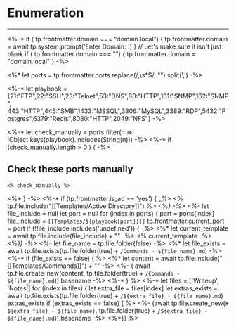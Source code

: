 # Enumeration
---
<%-*
if ( tp.frontmatter.domain  === "domain.local") {
	tp.frontmatter.domain = await tp.system.prompt('Enter Domain: ')
}
// Let's make sure it isn't just blank
if ( tp.frontmatter.domain  === "") {
	tp.frontmatter.domain = "domain.local"
}
-%>

<%* let ports = tp.frontmatter.ports.replace(/,\s*$/, "").split(',') -%>

<%-* let playbook = {21:"FTP",22:"SSH",23:"Telnet",53:"DNS",80:"HTTP",161:"SNMP",162:"SNMP",
443:"HTTP",445:"SMB",1433:"MSSQL",3306:"MySQL",3389:"RDP",5432:"Postgres",6379:"Redis",8080:"HTTP",2049:"NFS"} -%>

<%-* let check_manually = ports.filter(n => !Object.keys(playbook).includes(String(n))) -%>
<%-* if (check_manually.length > 0 ) { -%>
## Check these ports manually 
```text
<% check_manually %>
```
<%* } -%>
<%-* if (tp.frontmatter.is_ad == 'yes') { _%>
 <% tp.file.include("[[Templates/Active Directory]]") %>
<%*} -%>
<%-* 
let file_include = null
let port = null
for (index in ports) {
port = ports[index]
file_include = `[[Templates/${playbook[port]}]]`
tp.frontmatter.current_port = port
if (!file_include.includes('undefined')) { _%>
<%* let current_template = await tp.file.include(file_include) + "" -%>
<% current_template -%>
<%*}} -%>
<%-* let file_name = tp.file.folder(false) -%>
<%* let file_exists = await tp.file.exists(tp.file.folder(true) + `/Commands - ${file_name}.md`) -%>
<%-* if (file_exists == false) { %>
<%* let content = await tp.file.include("[[Templates/Commands]]") + "" -%>
<%- ( await tp.file.create_new(content, tp.file.folder(true) +  `/Commands - ${file_name}.md`)).basename -%>
<%-* } %>
<%-* let files = ['Writeup', 'Notes']
for (index in files) { 
let extra_file = files[index]
let extras_exists = await tp.file.exists(tp.file.folder(true) + `/${extra_file} - ${file_name}.md`)
extras_exists
if (extras_exists == false) { %>
<%- (await tp.file.create_new(`# ${extra_file} - ${file_name}`, tp.file.folder(true) + `/${extra_file} - ${file_name}.md`)).basename -%>
<%*}} %> 
